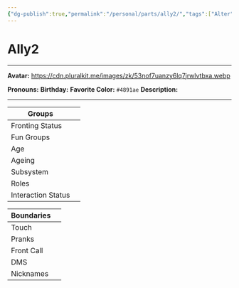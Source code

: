 ```yaml
---
{"dg-publish":true,"permalink":"/personal/parts/ally2/","tags":["Alter","System"]}
---
```



# Ally2
---
**Avatar:** https://cdn.pluralkit.me/images/zk/53nof7uanzy6lq7jrwlvtbxa.webp 


**Pronouns:** 
**Birthday:** 
**Favorite Color:** `#4891ae`
**Description:** 


---

| Groups             |     |
| ------------------ | --- |
| Fronting Status    |     |
| Fun Groups         |     |
| Age                |     |
| Ageing             |     |
| Subsystem          |     |
| Roles              |     |
| Interaction Status |     |

| Boundaries |     |
| ---------- | --- |
| Touch      |     |
| Pranks     |     |
| Front Call |     |
| DMS        |     |
| Nicknames  |     |
